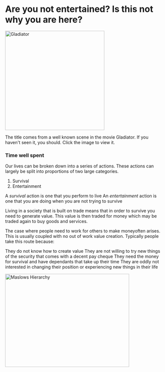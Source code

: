 # Are you not entertained? Is this not why you are here?

<a style="float:center" href="http://www.youtube.com/watch?v=FsqJFIJ5lLs" target="_blank">
  <img alt="Gladiator" src="https://github.com/ebbflowgo/essays/images/areyounotentertained.png" width="320" height="320" />
</a>

The title comes from a well known scene in the movie Gladiator. If you haven't seen it, you should. Click the image to view it. 

<h3>Time well spent</h3>
Our lives can be broken down into a series of actions. These actions can largely be split into proportions of two large categories.

1. Survival
2. Entertainment

A _survival_ action is one that you perform to live
An _entertainment_ action is one that you are doing when you are not trying to survive 

Living in a society that is built on trade means that in order to survive you need to generate value. This value is then traded for money which may be traded again to buy goods and services. 

The case where people need to work for others to make moneyoften arises. This is usually coupled with no out of work value creation. Typically people take this route because:
 
They do not know how to create value
They are not willing to try new things
of the security that comes with a decent pay cheque
They need the money for survival and have dependants that take up their time
They are oddly not interested in changing their position or experiencing new things in their life

<img alt="Maslows Hierarchy" src="https://github.com/ebbflowgo/essays/images/Maslows_Hierarchy_of_Needs.png" width="400" height="300" />